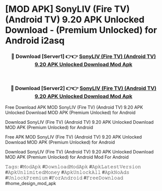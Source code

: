 # [MOD APK] SonyLIV (Fire TV) (Android TV) 9.20 APK Unlocked Download - (Premium Unlocked) for Android i2asq



<div align="center">
<h3>🔴 Download [Server1] 👉👉 <a href="https://momento.my/?title=SonyLIV_(Fire_TV)_(Android_TV)_9.20_APK_Unlocked_Download">SonyLIV (Fire TV) (Android TV) 9.20 APK Unlocked Download Mod Apk</a></h3><br>

<h3>🔴 Download [Server2] 👉👉 <a href="https://momento.my/?title=SonyLIV_(Fire_TV)_(Android_TV)_9.20_APK_Unlocked_Download">SonyLIV (Fire TV) (Android TV) 9.20 APK Unlocked Download Mod Apk</a></h3>
</div>



Free Download APK MOD SonyLIV (Fire TV) (Android TV) 9.20 APK Unlocked Download MOD APK (Premium Unlocked) for Android

Download SonyLIV (Fire TV) (Android TV) 9.20 APK Unlocked Download MOD APK (Premium Unlocked) for Android

Free APK MOD SonyLIV (Fire TV) (Android TV) 9.20 APK Unlocked Download MOD APK (Premium Unlocked) for Android

Download SonyLIV (Fire TV) (Android TV) 9.20 APK Unlocked Download MOD APK (Premium Unlocked) for Android Mod For Android

𝚃𝚊𝚐𝚜: #𝙼𝚘𝚍𝙰𝚙𝚔 #𝙳𝚘𝚠𝚗𝚕𝚘𝚊𝚍𝙼𝚘𝚍𝙰𝚙𝚔 #𝙰𝚙𝚔𝙻𝚊𝚝𝚎𝚜𝚝𝚅𝚎𝚛𝚜𝚒𝚘𝚗 #𝙰𝚙𝚔𝚄𝚗𝚕𝚒𝚖𝚒𝚝𝚎𝚍𝙼𝚘𝚗𝚎𝚢 #𝙰𝚙𝚔𝚄𝚗𝚕𝚘𝚌𝚔𝙰𝚕𝚕 #𝙰𝚙𝚔𝙽𝚘𝙰𝚍𝚜 #𝚄𝚗𝚕𝚘𝚌𝚔𝙿𝚛𝚎𝚖𝚒𝚞𝚖 #𝙵𝚘𝚛𝙰𝚗𝚍𝚛𝚘𝚒𝚍 #𝙵𝚛𝚎𝚎𝙳𝚘𝚠𝚗𝚕𝚘𝚊𝚍 #home_design_mod_apk

